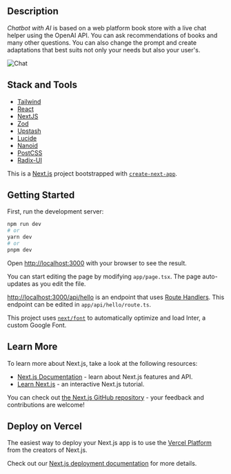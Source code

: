 ## Description

*Chatbot with AI* is based on a web platform book store with a live chat helper using the OpenAI API. You can ask recommendations of books and many other questions. You can also change the prompt and create adaptations that best suits not only your needs but also your user's.

![Chat](https://user-images.githubusercontent.com/85197053/235807033-f32390c9-1991-47fa-8b9f-84e2bf5d494f.PNG)

## Stack and Tools
* [Tailwind](https://tailwindcss.com/)
* [React](https://reactjs.org/)
* [NextJS](https://nextjs.org/)
* [Zod](https://zod.dev/)
* [Upstash](https://upstash.com/)
* [Lucide](https://lucide.dev/)
* [Nanoid](https://github.com/ai/nanoid#readme)
* [PostCSS](https://postcss.org/)
* [Radix-UI](https://www.radix-ui.com/)

This is a [Next.js](https://nextjs.org/) project bootstrapped with [`create-next-app`](https://github.com/vercel/next.js/tree/canary/packages/create-next-app).

## Getting Started

First, run the development server:

```bash
npm run dev
# or
yarn dev
# or
pnpm dev
```

Open [http://localhost:3000](http://localhost:3000) with your browser to see the result.

You can start editing the page by modifying `app/page.tsx`. The page auto-updates as you edit the file.

[http://localhost:3000/api/hello](http://localhost:3000/api/hello) is an endpoint that uses [Route Handlers](https://beta.nextjs.org/docs/routing/route-handlers). This endpoint can be edited in `app/api/hello/route.ts`.

This project uses [`next/font`](https://nextjs.org/docs/basic-features/font-optimization) to automatically optimize and load Inter, a custom Google Font.

## Learn More

To learn more about Next.js, take a look at the following resources:

- [Next.js Documentation](https://nextjs.org/docs) - learn about Next.js features and API.
- [Learn Next.js](https://nextjs.org/learn) - an interactive Next.js tutorial.

You can check out [the Next.js GitHub repository](https://github.com/vercel/next.js/) - your feedback and contributions are welcome!

## Deploy on Vercel

The easiest way to deploy your Next.js app is to use the [Vercel Platform](https://vercel.com/new?utm_medium=default-template&filter=next.js&utm_source=create-next-app&utm_campaign=create-next-app-readme) from the creators of Next.js.

Check out our [Next.js deployment documentation](https://nextjs.org/docs/deployment) for more details.
